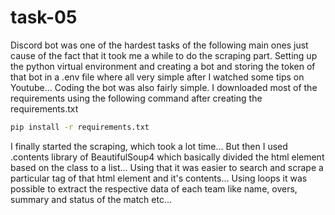 # task-05

Discord bot was one of the hardest tasks of the following main ones just cause of the fact that it took me a while to do the scraping part. 
Setting up the python virtual environment and creating a bot and storing the token of that bot in a .env file where all very simple after I watched some tips on Youtube... Coding the bot was also fairly simple. I downloaded most of the requirements using the following command after creating the requirements.txt

```bash
pip install -r requirements.txt
```
I finally started the scraping, which took a lot time... But then I used .contents library of BeautifulSoup4 which basically divided the html element based on the class to a list... Using that it was easier to search and scrape a particular tag of that html element and it's contents... Using loops it was possible to extract the respective data of each team like name, overs, summary and status of the match etc...